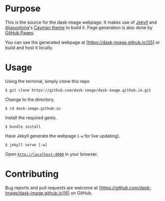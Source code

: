 # Purpose

This is the source for the dask-image webpage. It makes use of [Jekyll][1] and [@jasonlong][2]'s [Cayman theme][4] to build it. Page generation is also done by [GitHub Pages][3].

You can see the generated webpage at [https://dask-image.github.io/][5] or build and host it locally.

# Usage

Using the terminal, simply clone this repo

```
$ git clone https://github.com/dask-image/dask-image.github.io.git
```

Change to the directory.

```
$ cd dask-image.github.io
```

Install the required gems.

```
$ bundle install
```

Have Jekyll generate the webpage (`-w` for live updating).

```
$ jekyll serve [-w]
```

Open [`http://localhost:4000`]( http://localhost:4000 ) in your browser.


# Contributing

Bug reports and pull requests are welcome at [https://github.com/dask-image/dask-image.github.io][6] on GitHub.

[1]: http://jekyllrb.com/
[2]: https://github.com/jasonlong
[3]: http://pages.github.com/
[4]: https://github.com/jasonlong/cayman-theme
[5]: https://dask-image.github.io
[6]: https://github.com/dask-image/dask-image.github.io
